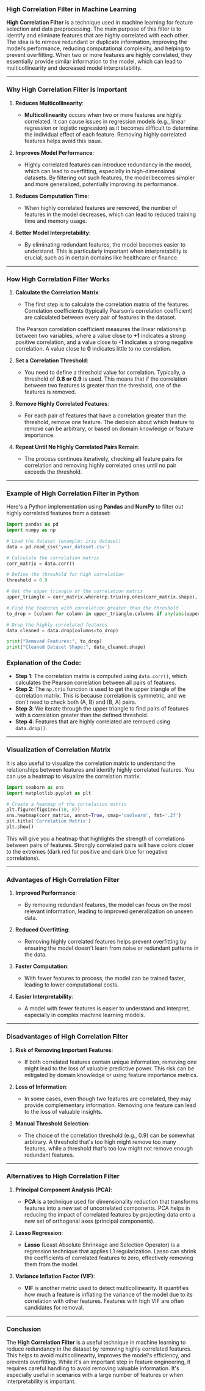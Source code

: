 ### **High Correlation Filter in Machine Learning**

**High Correlation Filter** is a technique used in machine learning for feature selection and data preprocessing. The main purpose of this filter is to identify and eliminate features that are highly correlated with each other. The idea is to remove redundant or duplicate information, improving the model’s performance, reducing computational complexity, and helping to prevent overfitting. When two or more features are highly correlated, they essentially provide similar information to the model, which can lead to multicollinearity and decreased model interpretability.

---

### **Why High Correlation Filter Is Important**

1. **Reduces Multicollinearity**:
   - **Multicollinearity** occurs when two or more features are highly correlated. It can cause issues in regression models (e.g., linear regression or logistic regression) as it becomes difficult to determine the individual effect of each feature. Removing highly correlated features helps avoid this issue.
   
2. **Improves Model Performance**:
   - Highly correlated features can introduce redundancy in the model, which can lead to overfitting, especially in high-dimensional datasets. By filtering out such features, the model becomes simpler and more generalized, potentially improving its performance.

3. **Reduces Computation Time**:
   - When highly correlated features are removed, the number of features in the model decreases, which can lead to reduced training time and memory usage.

4. **Better Model Interpretability**:
   - By eliminating redundant features, the model becomes easier to understand. This is particularly important when interpretability is crucial, such as in certain domains like healthcare or finance.

---

### **How High Correlation Filter Works**

1. **Calculate the Correlation Matrix**:
   - The first step is to calculate the correlation matrix of the features. Correlation coefficients (typically Pearson’s correlation coefficient) are calculated between every pair of features in the dataset.
   
   The Pearson correlation coefficient measures the linear relationship between two variables, where a value close to **+1** indicates a strong positive correlation, and a value close to **-1** indicates a strong negative correlation. A value close to **0** indicates little to no correlation.

2. **Set a Correlation Threshold**:
   - You need to define a threshold value for correlation. Typically, a threshold of **0.8 or 0.9** is used. This means that if the correlation between two features is greater than the threshold, one of the features is removed.

3. **Remove Highly Correlated Features**:
   - For each pair of features that have a correlation greater than the threshold, remove one feature. The decision about which feature to remove can be arbitrary, or based on domain knowledge or feature importance.

4. **Repeat Until No Highly Correlated Pairs Remain**:
   - The process continues iteratively, checking all feature pairs for correlation and removing highly correlated ones until no pair exceeds the threshold.

---

### **Example of High Correlation Filter in Python**

Here's a Python implementation using **Pandas** and **NumPy** to filter out highly correlated features from a dataset:

```python
import pandas as pd
import numpy as np

# Load the dataset (example: iris dataset)
data = pd.read_csv('your_dataset.csv')

# Calculate the correlation matrix
corr_matrix = data.corr()

# Define the threshold for high correlation
threshold = 0.9

# Get the upper triangle of the correlation matrix
upper_triangle = corr_matrix.where(np.triu(np.ones(corr_matrix.shape), k=1).astype(bool))

# Find the features with correlation greater than the threshold
to_drop = [column for column in upper_triangle.columns if any(abs(upper_triangle[column]) > threshold)]

# Drop the highly correlated features
data_cleaned = data.drop(columns=to_drop)

print("Removed Features:", to_drop)
print("Cleaned Dataset Shape:", data_cleaned.shape)
```

### **Explanation of the Code**:
- **Step 1**: The correlation matrix is computed using `data.corr()`, which calculates the Pearson correlation between all pairs of features.
- **Step 2**: The `np.triu` function is used to get the upper triangle of the correlation matrix. This is because correlation is symmetric, and we don't need to check both (A, B) and (B, A) pairs.
- **Step 3**: We iterate through the upper triangle to find pairs of features with a correlation greater than the defined threshold.
- **Step 4**: Features that are highly correlated are removed using `data.drop()`.

---

### **Visualization of Correlation Matrix**

It is also useful to visualize the correlation matrix to understand the relationships between features and identify highly correlated features. You can use a heatmap to visualize the correlation matrix:

```python
import seaborn as sns
import matplotlib.pyplot as plt

# Create a heatmap of the correlation matrix
plt.figure(figsize=(10, 8))
sns.heatmap(corr_matrix, annot=True, cmap='coolwarm', fmt='.2f')
plt.title('Correlation Matrix')
plt.show()
```

This will give you a heatmap that highlights the strength of correlations between pairs of features. Strongly correlated pairs will have colors closer to the extremes (dark red for positive and dark blue for negative correlations).

---

### **Advantages of High Correlation Filter**

1. **Improved Performance**:
   - By removing redundant features, the model can focus on the most relevant information, leading to improved generalization on unseen data.

2. **Reduced Overfitting**:
   - Removing highly correlated features helps prevent overfitting by ensuring the model doesn't learn from noise or redundant patterns in the data.

3. **Faster Computation**:
   - With fewer features to process, the model can be trained faster, leading to lower computational costs.

4. **Easier Interpretability**:
   - A model with fewer features is easier to understand and interpret, especially in complex machine learning models.

---

### **Disadvantages of High Correlation Filter**

1. **Risk of Removing Important Features**:
   - If both correlated features contain unique information, removing one might lead to the loss of valuable predictive power. This risk can be mitigated by domain knowledge or using feature importance metrics.

2. **Loss of Information**:
   - In some cases, even though two features are correlated, they may provide complementary information. Removing one feature can lead to the loss of valuable insights.

3. **Manual Threshold Selection**:
   - The choice of the correlation threshold (e.g., 0.9) can be somewhat arbitrary. A threshold that's too high might remove too many features, while a threshold that's too low might not remove enough redundant features.

---

### **Alternatives to High Correlation Filter**

1. **Principal Component Analysis (PCA)**:
   - **PCA** is a technique used for dimensionality reduction that transforms features into a new set of uncorrelated components. PCA helps in reducing the impact of correlated features by projecting data onto a new set of orthogonal axes (principal components).

2. **Lasso Regression**:
   - **Lasso** (Least Absolute Shrinkage and Selection Operator) is a regression technique that applies L1 regularization. Lasso can shrink the coefficients of correlated features to zero, effectively removing them from the model.

3. **Variance Inflation Factor (VIF)**:
   - **VIF** is another metric used to detect multicollinearity. It quantifies how much a feature is inflating the variance of the model due to its correlation with other features. Features with high VIF are often candidates for removal.

---

### **Conclusion**

The **High Correlation Filter** is a useful technique in machine learning to reduce redundancy in the dataset by removing highly correlated features. This helps to avoid multicollinearity, improves the model's efficiency, and prevents overfitting. While it's an important step in feature engineering, it requires careful handling to avoid removing valuable information. It's especially useful in scenarios with a large number of features or when interpretability is important.

